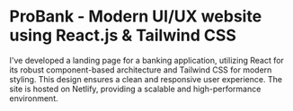 # ProBank - Modern UI/UX website using React.js & Tailwind CSS


I've developed a landing page for a banking application, utilizing React for its robust component-based architecture and Tailwind CSS for modern styling. This design ensures a clean and responsive user experience. The site is hosted on Netlify, providing a scalable and high-performance environment.
